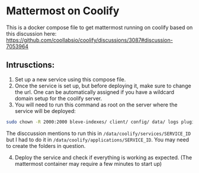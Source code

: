 # Mattermost on Coolify

This is a docker compose file to get mattermost running on coolify based on this discussion here: https://github.com/coollabsio/coolify/discussions/3087#discussion-7053964

## Intrusctions:

1. Set up a new service using this compose file.
2. Once the service is set up, but before deploying it, make sure to change the url. One can be automatically assigned if you have a wildcard domain setup for the coolify server.
3. You will need to run this command as root on the server where the service will be deployed:

```bash
sudo chown -R 2000:2000 bleve-indexes/ client/ config/ data/ logs plugins
```

The disccussion mentions to run this in `/data/coolify/services/SERVICE_ID` but I had to do it in `/data/coolify/applications/SERVICE_ID`. You may need to create the folders in question.

4. Deploy the service and check if everything is working as expected. (The mattermost container may require a few minutes to start up)
